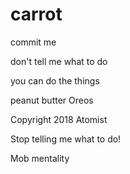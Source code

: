 # carrot



commit me

don't tell me what to do

you can do the things

peanut butter Oreos

Copyright 2018 Atomist

Stop telling me what to do!

Mob mentality
